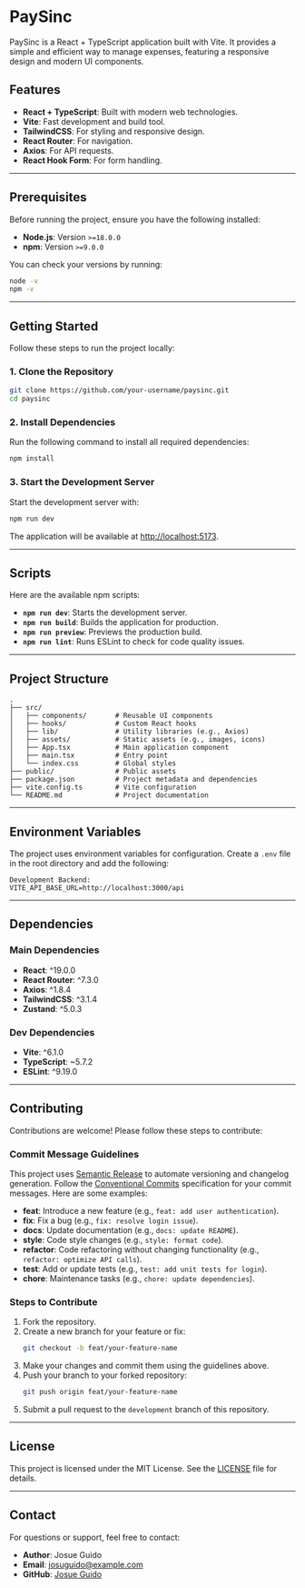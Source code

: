 # PaySinc

PaySinc is a React + TypeScript application built with Vite. It provides a simple and efficient way to manage expenses, featuring a responsive design and modern UI components.

## Features

-   **React + TypeScript**: Built with modern web technologies.
-   **Vite**: Fast development and build tool.
-   **TailwindCSS**: For styling and responsive design.
-   **React Router**: For navigation.
-   **Axios**: For API requests.
-   **React Hook Form**: For form handling.

---

## Prerequisites

Before running the project, ensure you have the following installed:

-   **Node.js**: Version `>=18.0.0`
-   **npm**: Version `>=9.0.0`

You can check your versions by running:

```bash
node -v
npm -v
```

---

## Getting Started

Follow these steps to run the project locally:

### 1. Clone the Repository

```bash
git clone https://github.com/your-username/paysinc.git
cd paysinc
```

### 2. Install Dependencies

Run the following command to install all required dependencies:

```bash
npm install
```

### 3. Start the Development Server

Start the development server with:

```bash
npm run dev
```

The application will be available at [http://localhost:5173](http://localhost:5173).

---

## Scripts

Here are the available npm scripts: 

-   **`npm run dev`**: Starts the development server.
-   **`npm run build`**: Builds the application for production.
-   **`npm run preview`**: Previews the production build.
-   **`npm run lint`**: Runs ESLint to check for code quality issues.

---

## Project Structure

```
.
├── src/
│   ├── components/       # Reusable UI components
│   ├── hooks/            # Custom React hooks
│   ├── lib/              # Utility libraries (e.g., Axios)
│   ├── assets/           # Static assets (e.g., images, icons)
│   ├── App.tsx           # Main application component
│   ├── main.tsx          # Entry point
│   └── index.css         # Global styles
├── public/               # Public assets
├── package.json          # Project metadata and dependencies
├── vite.config.ts        # Vite configuration
└── README.md             # Project documentation
```

---

## Environment Variables

The project uses environment variables for configuration. Create a `.env` file in the root directory and add the following:

```
Development Backend:
VITE_API_BASE_URL=http://localhost:3000/api 
```

---

## Dependencies

### Main Dependencies

-   **React**: ^19.0.0
-   **React Router**: ^7.3.0
-   **Axios**: ^1.8.4
-   **TailwindCSS**: ^3.1.4
-   **Zustand**: ^5.0.3

### Dev Dependencies

-   **Vite**: ^6.1.0
-   **TypeScript**: ~5.7.2
-   **ESLint**: ^9.19.0

---

## Contributing

Contributions are welcome! Please follow these steps to contribute:

### Commit Message Guidelines

This project uses [Semantic Release](https://github.com/semantic-release/semantic-release) to automate versioning and changelog generation. Follow the [Conventional Commits](https://www.conventionalcommits.org/) specification for your commit messages. Here are some examples:

-   **feat**: Introduce a new feature (e.g., `feat: add user authentication`).
-   **fix**: Fix a bug (e.g., `fix: resolve login issue`).
-   **docs**: Update documentation (e.g., `docs: update README`).
-   **style**: Code style changes (e.g., `style: format code`).
-   **refactor**: Code refactoring without changing functionality (e.g., `refactor: optimize API calls`).
-   **test**: Add or update tests (e.g., `test: add unit tests for login`).
-   **chore**: Maintenance tasks (e.g., `chore: update dependencies`).

### Steps to Contribute

1. Fork the repository.
2. Create a new branch for your feature or fix:
    ```bash
    git checkout -b feat/your-feature-name
    ```
3. Make your changes and commit them using the guidelines above.
4. Push your branch to your forked repository:
    ```bash
    git push origin feat/your-feature-name
    ```
5. Submit a pull request to the `development` branch of this repository.

---

## License

This project is licensed under the MIT License. See the [LICENSE](LICENSE) file for details.

---

## Contact

For questions or support, feel free to contact:

-   **Author**: Josue Guido
-   **Email**: josuguido@example.com
-   **GitHub**: [Josue Guido](https://github.com/josueguido)
